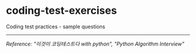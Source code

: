 # coding-test-exercises
Coding test practices - sample questions

- - -
_Reference: "이것이 코딩테스트다 with python", "Python Algorithm Interview"_
